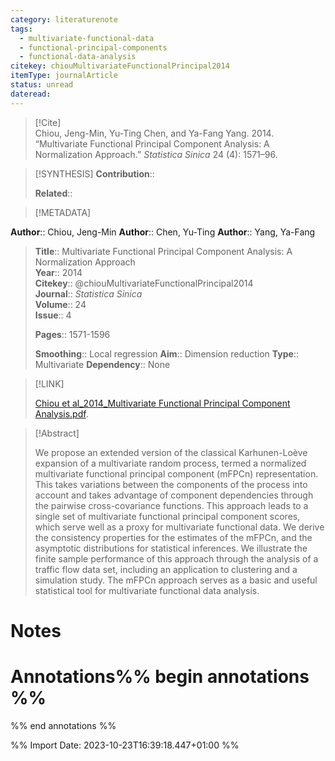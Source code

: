 ```yaml
---
category: literaturenote
tags:
  - multivariate-functional-data
  - functional-principal-components
  - functional-data-analysis
citekey: chiouMultivariateFunctionalPrincipal2014
itemType: journalArticle
status: unread
dateread:
---
```


> [!Cite]  
> Chiou, Jeng-Min, Yu-Ting Chen, and Ya-Fang Yang. 2014. “Multivariate Functional Principal Component Analysis: A Normalization Approach.” _Statistica Sinica_ 24 (4): 1571–96.

> [!SYNTHESIS] 
>**Contribution**::
>
>**Related**:: 
>

> [!METADATA]  
>
**Author**:: Chiou, Jeng-Min
**Author**:: Chen, Yu-Ting
**Author**:: Yang, Ya-Fang<br>
> **Title**:: Multivariate Functional Principal Component Analysis: A Normalization Approach    
> **Year**:: 2014     
> **Citekey**:: @chiouMultivariateFunctionalPrincipal2014    
>**Journal**:: *Statistica Sinica*    
>**Volume**:: 24    
>**Issue**:: 4     
>    
>    
>     
> **Pages**:: 1571-1596    
>    
>**Smoothing**:: Local regression
>**Aim**:: Dimension reduction
>**Type**:: Multivariate
>**Dependency**:: None

> [!LINK] 
>
> [Chiou et al_2014_Multivariate Functional Principal Component Analysis.pdf](file:///Users/steven/Library/CloudStorage/GoogleDrive-steven.golovkine@ul.ie/My%20Drive/bibliography/Statistica%20Sinica/2014/Chiou%20et%20al_2014_Multivariate%20Functional%20Principal%20Component%20Analysis.pdf).

>[!Abstract]
>
>We propose an extended version of the classical Karhunen-Loève expansion of a multivariate random process, termed a normalized multivariate functional principal component (mFPCn) representation. This takes variations between the components of the process into account and takes advantage of component dependencies through the pairwise cross-covariance functions. This approach leads to a single set of multivariate functional principal component scores, which serve well as a proxy for multivariate functional data. We derive the consistency properties for the estimates of the mFPCn, and the asymptotic distributions for statistical inferences. We illustrate the finite sample performance of this approach through the analysis of a traffic flow data set, including an application to clustering and a simulation study. The mFPCn approach serves as a basic and useful statistical tool for multivariate functional data analysis.
>>


# Notes<br>
# Annotations%% begin annotations %%  
 
  
%% end annotations %%

%% Import Date: 2023-10-23T16:39:18.447+01:00 %%
